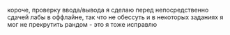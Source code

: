 короче, проверку ввода/вывода я сделаю перед непосредственно сдачей лабы в оффлайне, так что не обессуть и в некоторых заданиях я мог не прекрутить рандом - это я тоже исправлю
